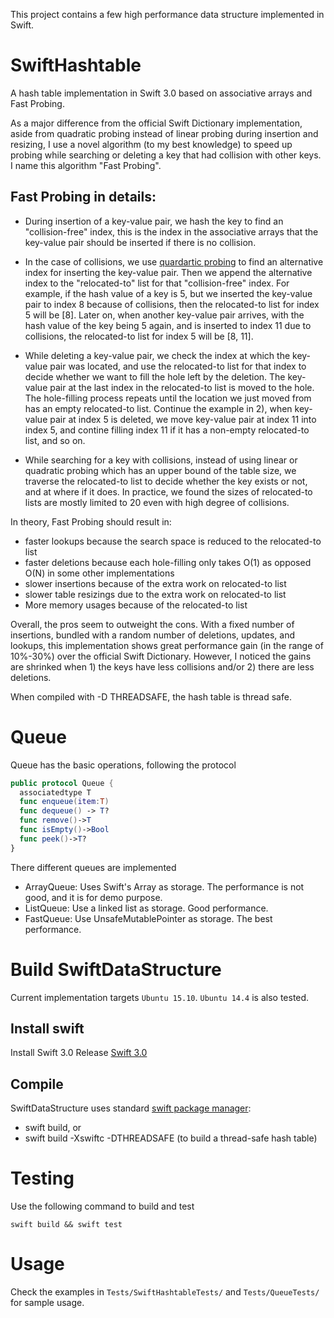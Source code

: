 This project contains a few high performance data structure implemented in Swift.

# SwiftHashtable

A hash table implementation in Swift 3.0 based on associative arrays and Fast Probing.

As a major difference from the official Swift Dictionary implementation, aside 
from quadratic probing instead of linear probing during insertion and resizing, 
I use a novel algorithm (to my best knowledge) to speed up probing while searching 
or deleting a key that had collision with other keys. I name this algorithm "Fast Probing". 

## Fast Probing in details:

* During insertion of a key-value pair, we hash the key to find an "collision-free" index, 
this is the index in the associative arrays that the key-value pair should be inserted if 
there is no collision.

* In the case of collisions, we use [quardartic probing](https://en.wikipedia.org/wiki/Quadratic_probing) 
to find an alternative index for inserting the key-value pair. Then we append the alternative index to
the "relocated-to" list for that "collision-free" index. For example, if the hash value of a key is 5, 
but we inserted the key-value pair to index 8 because of collisions, then the relocated-to list for index
5 will be [8]. Later on, when another key-value pair arrives, with the hash value of the key being 5 again,
and is inserted to index 11 due to collisions, the relocated-to list for index 5 will be [8, 11].

* While deleting a key-value pair, we check the index at which the key-value pair was located, and use the
relocated-to list for that index to decide whether we want to fill the hole left by the deletion. The key-value
pair at the last index in the relocated-to list is moved to the hole. The hole-filling process repeats
until the location we just moved from has an empty relocated-to list. Continue the example in 2), when key-value
pair at index 5 is deleted, we move key-value pair at index 11 into index 5, and contine filling index 11 if
it has a non-empty relocated-to list, and so on.

* While searching for a key with collisions, instead of using linear or quadratic probing which has an upper 
bound of the table size, we traverse the relocated-to list to decide whether the key exists or not, and at where 
if it does. In practice, we found the sizes of relocated-to lists are mostly limited to 20 even with high 
degree of collisions.

In theory, Fast Probing should result in:
* faster lookups because the search space is reduced to the relocated-to list
* faster deletions because each hole-filling only takes O(1) as opposed O(N) in some other implementations
* slower insertions because of the extra work on relocated-to list
* slower table resizings due to the extra work on relocated-to list 
* More memory usages because of the relocated-to list

Overall, the pros seem to outweight the cons. With a fixed number of insertions,
bundled with a random number of deletions, updates, and lookups, this implementation 
shows great performance gain (in the range of 10%-30%) over the official Swift Dictionary. 
However, I noticed the gains are shrinked when 1) the keys have less collisions and/or 
2) there are less deletions.

When compiled with -D THREADSAFE, the hash table is thread safe.

# Queue

Queue has the basic operations, following the protocol
```swift
public protocol Queue {
  associatedtype T
  func enqueue(item:T)
  func dequeue() -> T?
  func remove()->T
  func isEmpty()->Bool
  func peek()->T?
}
```

There different queues are implemented
* ArrayQueue: Uses Swift's Array as storage. The performance is not good, and it is for demo purpose.
* ListQueue: Use a linked list as storage. Good performance.
* FastQueue: Use UnsafeMutablePointer as storage. The best performance.

# Build SwiftDataStructure

Current implementation targets `Ubuntu 15.10`. `Ubuntu 14.4` is also tested.

## Install **swift** 

Install Swift 3.0 Release [Swift 3.0]("https://swift.org/download/")


## Compile

SwiftDataStructure uses standard [swift package manager]("https://github.com/apple/swift-package-manager"):

*	 swift build, or
*    swift build -Xswiftc -DTHREADSAFE (to build a thread-safe hash table)

# Testing

Use the following command to build and test

	swift build && swift test

# Usage

Check the examples in `Tests/SwiftHashtableTests/` and `Tests/QueueTests/` for sample usage.

